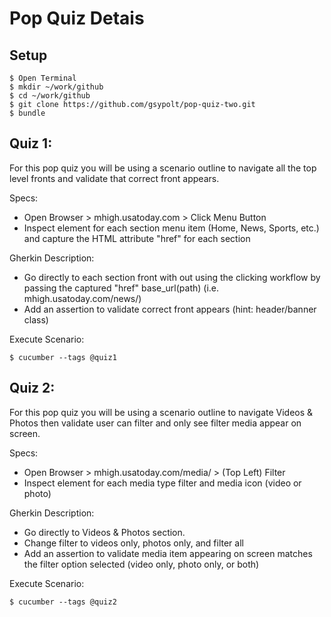 # Pop Quiz Detais

## Setup

```
$ Open Terminal
$ mkdir ~/work/github
$ cd ~/work/github
$ git clone https://github.com/gsypolt/pop-quiz-two.git
$ bundle

```

## Quiz 1:
For this pop quiz you will be using a scenario outline to navigate all the top level fronts and validate that correct front appears. 

Specs: 
* Open Browser > mhigh.usatoday.com > Click Menu Button
* Inspect element for each section menu item (Home, News, Sports, etc.) and capture the HTML attribute "href" for each section

Gherkin Description:
* Go directly to each section front with out using the clicking workflow by passing the captured "href" base_url(path) (i.e. mhigh.usatoday.com/news/)
* Add an assertion to validate correct front appears (hint: header/banner class)

Execute Scenario:
```
$ cucumber --tags @quiz1

````


## Quiz 2:
For this pop quiz you will be using a scenario outline to navigate Videos & Photos then validate user can filter and only see filter media appear on screen.

Specs:
* Open Browser > mhigh.usatoday.com/media/ > (Top Left) Filter
* Inspect element for each media type filter and media icon (video or photo)

Gherkin Description:
* Go directly to Videos & Photos section.
* Change filter to videos only, photos only, and filter all
* Add an assertion to validate media item appearing on screen matches the filter option selected (video only, photo only, or both)

Execute Scenario:
```
$ cucumber --tags @quiz2

````